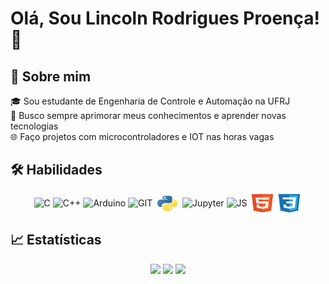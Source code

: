  
# Olá, Sou Lincoln Rodrigues Proença! 👋
                
## 📖 Sobre mim 

🎓 Sou estudante de Engenharia de Controle e Automação na UFRJ \
📝 Busco sempre aprimorar meus conhecimentos e aprender novas tecnologias \
🌐 Faço projetos com microcontroladores e IOT nas horas vagas

## 🛠 Habilidades
<div align="center">

  <img align="center" alt="C" height="30" width="40" src="https://cdn.jsdelivr.net/gh/devicons/devicon/icons/c/c-original.svg" />
  <img align="center" alt="C++" height="30" width="40" src="https://raw.githubusercontent.com/jmnote/z-icons/master/svg/cpp.svg" />
  <img align="center" alt="Arduino" height="30" width="40" src="https://cdn.jsdelivr.net/gh/devicons/devicon/icons/arduino/arduino-original-wordmark.svg" />
  <img align="center" alt="GIT" height="30" width="40" src="https://raw.githubusercontent.com/jmnote/z-icons/master/svg/git.svg" />
  <img align="center" alt="Python" height="30" width="40" src="https://raw.githubusercontent.com/devicons/devicon/master/icons/python/python-original.svg">
  <img align="center" alt="Jupyter" height="30" width="40" src="https://cdn.jsdelivr.net/gh/devicons/devicon/icons/jupyter/jupyter-original-wordmark.svg">
  <img align="center" alt="JS" height="28" width="47" src="https://cdn.cdnlogo.com/logos/j/69/javascript.svg">
  <img align="center" alt="HTML" height="30" width="40" src="https://raw.githubusercontent.com/devicons/devicon/master/icons/html5/html5-original.svg">
  <img align="center" alt="CSS" height="30" width="40" src="https://raw.githubusercontent.com/devicons/devicon/master/icons/css3/css3-original.svg">
  
</div> 

## 📈 Estatísticas
 <div align="center" >
   <img  height="180em" src="https://github-readme-stats.vercel.app/api?username=LincolnProenca&hide_border=true&show_icons=true&theme=tokyonight&include_all_commits=true&count_private=true"/>
   <img height="180em" src="https://github-readme-streak-stats.herokuapp.com/?user=LincolnProenca&hide_border=true&show_icons=true&locale=en&layout=compact&theme=tokyonight&line_height=0" />
 <img height="180em" src="https://github-readme-stats.vercel.app/api/top-langs/?username=LincolnProenca&hide_border=true&&layout=compact&langs_count=7&theme=tokyonight"/>
 </div>
